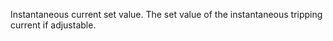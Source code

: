 Instantaneous current set value. The set value of the instantaneous tripping current if adjustable.
